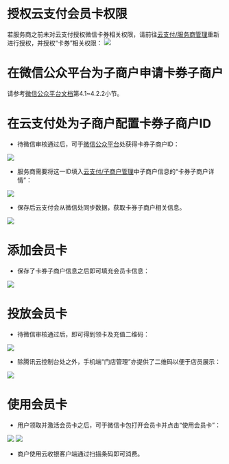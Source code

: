 # 授权云支付会员卡权限

若服务商之前未对云支付授权微信卡券相关权限，请前往[云支付/服务商管理](https://console.cloud.tencent.com/cpay/manage/account)重新进行授权，并授权“卡券”相关权限：
![](https://mc.qcloudimg.com/static/img/b3a6f41b36c1e65b55e992fc2abb320f/1.png)

# 在微信公众平台为子商户申请卡券子商户

请参考[微信公众平台文档](https://mp.weixin.qq.com/cgi-bin/announce?action=getannouncement&key=1459357007&version=1&lang=zh_CN&platform=2)第4.1~4.2.2小节。

# 在云支付处为子商户配置卡券子商户ID

- 待微信审核通过后，可于[微信公众平台](https://mp.weixin.qq.com/cgi-bin/home?t=home/index)处获得卡券子商户ID：

![](https://mc.qcloudimg.com/static/img/2880a35f97c53b53be7edd79d400555e/2.png)

- 服务商需要将这一ID填入[云支付/子商户管理](https://console.cloud.tencent.com/cpay/manage/submanage)中子商户信息的“卡券子商户详情”：

![](https://mc.qcloudimg.com/static/img/adbaef37138ceee6a08f7b9aa8b37a86/3.png)

- 保存后云支付会从微信处同步数据，获取卡券子商户相关信息。

![](https://mc.qcloudimg.com/static/img/f2266e360185935ee826c14666de2723/4.png)

# 添加会员卡

- 保存了卡券子商户信息之后即可填充会员卡信息：

![](https://mc.qcloudimg.com/static/img/49dead3020a6ec847b8351f72306bf9e/5.png)

# 投放会员卡

- 待微信审核通过后，即可得到领卡及充值二维码：

![](https://mc.qcloudimg.com/static/img/121655a7309dacc6446a42b448b4d9dc/6.png)

- 除腾讯云控制台处之外，手机端“门店管理”亦提供了二维码以便于店员展示：

![](https://mc.qcloudimg.com/static/img/048cf3a3c3acf2dbc3d96ea10d711b9f/7.png)

# 使用会员卡

- 用户领取并激活会员卡之后，可于微信卡包打开会员卡并点击“使用会员卡”：

![](https://mc.qcloudimg.com/static/img/a82f781b5f4dccea0079709bd7bf8fec/8.png) ![](https://mc.qcloudimg.com/static/img/1553e0cd1d9682b1250a58a9a44ef791/9.png)

- 商户使用云收银客户端通过扫描条码即可消费。
